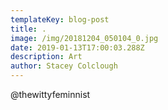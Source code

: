 ```yaml
---
templateKey: blog-post
title: .
image: /img/20181204_050104_0.jpg
date: 2019-01-13T17:00:03.288Z
description: Art
author: Stacey Colclough
---
```

@thewittyfeminnist
